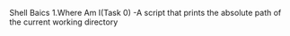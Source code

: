 Shell Baics
1.Where Am I(Task 0)
-A script that prints the absolute path of the current working directory